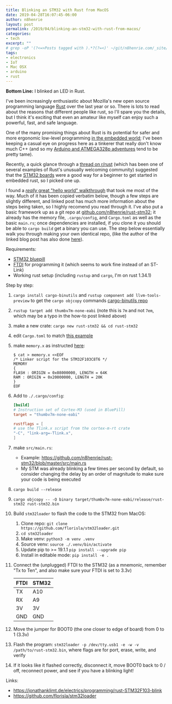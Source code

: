 ```yaml
---
title: Blinking an STM32 with Rust from MacOS
date: 2019-04-28T16:07:45-06:00
author: n8henrie
layout: post
permalink: /2019/04/blinking-an-stm32-with-rust-from-macos/
categories:
- tech
excerpt: ""
# grep -oP '(?<=>Posts tagged with ).*?(?=<)' ~/git/n8henrie.com/_site/tags/index.html
tags:
- electronics
- IoT
- Mac OSX
- arduino
- rust
---
```

**Bottom Line:** I blinked an LED in Rust.
<!--more-->
I've been increasingly enthusiastic about Mozilla's new open source programming
language [Rust](https://www.rust-lang.org/) over the last year or so. There is
lots to read about the reasons that different people like rust, so I'll spare
you the details, but I think it's exciting that even an amateur like myself can
enjoy such a powerful, fast, and safe language.

One of the many promising things about Rust is its potential for safer and more
ergonomic low-level programming [in the embedded
world](https://www.rust-lang.org/what/embedded); I've been keeping a casual eye
on progress here as a tinkerer that really don't know much C++ (and so my
[Arduino and ATMEGA328p
adventures](https://n8henrie.com/2015/03/range-testing-for-wireless-arduino-projects-rf-433-mhz-and-nrf24l01/) tend to be pretty tame).

Recently, a quick glance through a [thread on
r/rust](https://www.reddit.com/r/rust/comments/aw8bwt/question_hardware_for_easy_start_in_embedded_rust/)
(which has been one of several examples of Rust's unusually welcoming
community) suggested that the [STM32 boards][2] were a good way for a beginner
to get started in embedded rust, so I picked one up.

I found a [*really* great "hello world" walkthrough][1] that took me most of
the way. Much of it has been copied verbatim below, though a few steps are
slightly different, and linked post has much more information about the steps
being taken, so I highly recomend you read through it. I've also put a basic
framework up as a git repo at
[github.com/n8henrie/rust-stm32](https://github.com/n8henrie/rust-stm32); it
already has the memory file, `.cargo/config`, and `Cargo.toml` as well as the
basic `main.rs`; once dependencies are installed, if you clone it you should be
able to `cargo build` get a binary you can use. The step below essentially walk
you through making your own identical repo, (like the author of the linked
blog post has also done [here](https://gitlab.com/jounathaen/stm32_blink)).

Requirements:
- [STM32 bluepill][2]
- [FTDI](https://amzn.to/2DVQuZv) for programming it (which seems to work fine
  instead of an ST-Link)
- Working rust setup (including `rustup` and `cargo`, I'm on rust 1.34.1)

Step by step:

1. `cargo install cargo-binutils` and `rustup component add llvm-tools-preview`
   to get the `cargo objcopy` commands [cargo-binutils
   repo](https://github.com/rust-embedded/cargo-binutils)
1. `rustup target add thumbv7m-none-eabi` (note this is `7m` and not `7em`,
   which may be a typo in the how-to post linked above)
1. make a new crate: `cargo new rust-stm32 && cd rust-stm32`
1. edit `Cargo.toml` to match [this
   example](https://github.com/n8henrie/rust-stm32/blob/master/Cargo.toml)
1. make `memory.x` as instructed
   [here](https://docs.rs/cortex-m-rt/0.6.8/cortex_m_rt/):
    ```console
    $ cat > memory.x <<EOF
    /* Linker script for the STM32F103C8T6 */
    MEMORY
    {
    FLASH : ORIGIN = 0x08000000, LENGTH = 64K
    RAM : ORIGIN = 0x20000000, LENGTH = 20K
    }
    EOF
    ```
1. Add to `./.cargo/config`:
    ```toml
    [build]
    # Instruction set of Cortex-M3 (used in BluePill)
    target = "thumbv7m-none-eabi"

    rustflags = [
    # use the Tlink.x script from the cortex-m-rt crate
    "-C", "link-arg=-Tlink.x",
    ]
    ```
1. make `src/main.rs`:
    - Example: <https://github.com/n8henrie/rust-stm32/blob/master/src/main.rs>
    - My STM was already blinking a few times per second by default, so
      consider changing the delay by an order of magnitude to make sure your
      code is being executed
1. `cargo build --release`
1. `cargo objcopy -- -O binary target/thumbv7m-none-eabi/release/rust-stm32
   rust-stm32.bin`
1. Build `stm32loader` to flash the code to the STM32 from MacOS:
    1. Clone repo: `git clone https://github.com/florisla/stm32loader.git`
    1. `cd stm32loader`
    1. Make venv: `python3 -m venv .venv`
    1. Source venv: `source ./.venv/bin/activate`
    1. Update pip to >= 19.1.1 `pip install --upgrade pip`
    1. Install in editable mode: `pip install -e .`
1. Connect the (unplugged) FTDI to the STM32 (as a mnemonic, remember "Tx to
   Ten", and also make sure your FTDI is set to 3.3v)

    FTDI|STM32
    ---|---
    TX|A10
    RX|A9
    3V|3V
    GND|GND
1. Move the jumper for BOOT0 (the one closer to edge of board) from 0 to 1
   (3.3v)
1. Flash the program: `stm32loader -p /dev/tty.usb1 -e -w -v
   /path/to/rust-stm32.bin`, where flags are for port, erase, write, and verify
1. If it looks like it flashed correctly, disconnect it, move BOOT0 back to 0 /
   off, reconnect power, and see if you have a blinking light!

Links:

- <https://jonathanklimt.de/electrics/programming/rust-STM32F103-blink>
- <https://github.com/florisla/stm32loader>

[1]: https://jonathanklimt.de/electrics/programming/rust-STM32F103-blink/
[2]: https://amzn.to/2JohIeU
